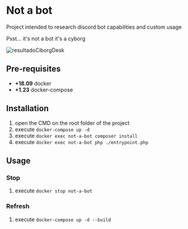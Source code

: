 # Not a bot
Project intended to research discord bot capabilities and custom usage

Psst... it's not a bot it's a cyborg

![resultadoCiborgDesk](https://user-images.githubusercontent.com/11744752/113503542-2cd6b180-94f8-11eb-8bcd-c5a85e241224.png)

## Pre-requisites
- **+18.09** docker
- **+1.23** docker-compose

## Installation
1. open the CMD on the root folder of the project
2. execute `docker-compose up -d`
3. execute `docker exec not-a-bot composer install`
4. execute `docker exec not-a-bot php ./entrypoint.php`

## Usage

### Stop
1. execute `docker stop not-a-bot`

### Refresh
1. execute `docker-compose up -d --build`